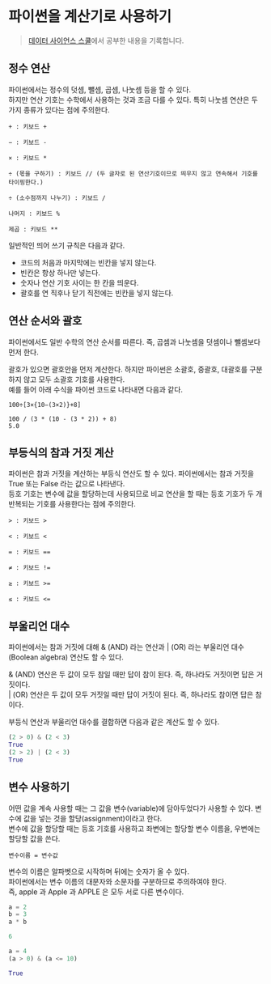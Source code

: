# 파이썬을 계산기로 사용하기
>[데이터 사이언스 스쿨](https://datascienceschool.net/01%20python/02.01%20%ED%8C%8C%EC%9D%B4%EC%8D%AC%EC%9D%84%20%EA%B3%84%EC%82%B0%EA%B8%B0%EB%A1%9C%20%EC%82%AC%EC%9A%A9%ED%95%98%EA%B8%B0.html)에서 공부한 내용을 기록합니다.

## 정수 연산
파이썬에서는 정수의 덧셈, 뺄셈, 곱셈, 나눗셈 등을 할 수 있다.  
하지만 연산 기호는 수학에서 사용하는 것과 조금 다를 수 있다. 특히 나눗셈 연산은 두 가지 종류가 있다는 점에 주의한다.

```
+ : 키보드 +

− : 키보드 -

× : 키보드 *

÷ (몫을 구하기) : 키보드 // (두 글자로 된 연산기호이므로 띄우지 않고 연속해서 기호를 타이핑한다.)

÷ (소수점까지 나누기) : 키보드 /

나머지 : 키보드 %

제곱 : 키보드 **
```

일반적인 띄어 쓰기 규칙은 다음과 같다.

* 코드의 처음과 마지막에는 빈칸을 넣지 않는다.
* 빈칸은 항상 하나만 넣는다.
* 숫자나 연산 기호 사이는 한 칸을 띄운다.
* 괄호를 연 직후나 닫기 직전에는 빈칸을 넣지 않는다.

## 연산 순서와 괄호
파이썬에서도 일반 수학의 연산 순서를 따른다. 즉, 곱셈과 나눗셈을 덧셈이나 뺄셈보다 먼저 한다.

괄호가 있으면 괄호안을 먼저 계산한다. 하지만 파이썬은 소괄호, 중괄호, 대괄호를 구분하지 않고 모두 소괄호 기호를 사용한다.   
예를 들어 아래 수식을 파이썬 코드로 나타내면 다음과 같다.

```
100÷[3×{10−(3×2)}+8]

100 / (3 * (10 - (3 * 2)) + 8)
5.0
```

## 부등식의 참과 거짓 계산
파이썬은 참과 거짓을 계산하는 부등식 연산도 할 수 있다. 파이썬에서는 참과 거짓을 True 또는 False 라는 값으로 나타낸다.  
등호 기호는 변수에 값을 할당하는데 사용되므로 비교 연산을 할 때는 등호 기호가 두 개 반복되는 기호를 사용한다는 점에 주의한다.

```
> : 키보드 >

< : 키보드 <

= : 키보드 ==

≠ : 키보드 !=

≥ : 키보드 >=

≤ : 키보드 <=
```

## 부울리언 대수
파이썬에서는 참과 거짓에 대해 & (AND) 라는 연산과 | (OR) 라는 부울리언 대수(Boolean algebra) 연산도 할 수 있다.

& (AND) 연산은 두 값이 모두 참일 때만 답이 참이 된다. 즉, 하나라도 거짓이면 답은 거짓이다.  
| (OR) 연산은 두 값이 모두 거짓일 때만 답이 거짓이 된다. 즉, 하나라도 참이면 답은 참이다.

부등식 연산과 부울리언 대수를 결합하면 다음과 같은 계산도 할 수 있다.

```python
(2 > 0) & (2 < 3)
True
(2 > 2) | (2 < 3)
True
```

## 변수 사용하기
어떤 값을 계속 사용할 때는 그 값을 변수(variable)에 담아두었다가 사용할 수 있다. 변수에 값을 넣는 것을 할당(assignment)이라고 한다.  
변수에 값을 할당할 때는 등호 기호를 사용하고 좌변에는 할당할 변수 이름을, 우변에는 할당할 값을 쓴다.  

`변수이름 = 변수값`  

변수의 이름은 알파벳으로 시작하며 뒤에는 숫자가 올 수 있다.  
파이썬에서는 변수 이름의 대문자와 소문자를 구분하므로 주의하여야 한다.  
즉, apple 과 Apple 과 APPLE 은 모두 서로 다른 변수이다.

```python
a = 2
b = 3
a * b

6
```
```python
a = 4
(a > 0) & (a <= 10)

True
```
